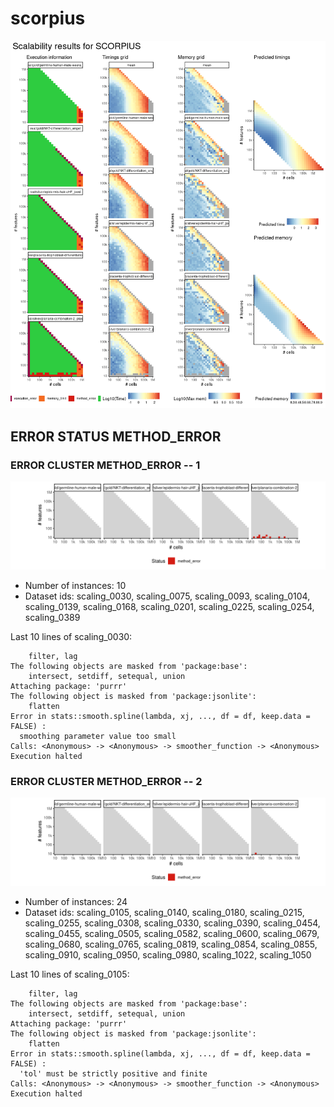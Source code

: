 # scorpius
![Overview](scorpius.png)

## ERROR STATUS METHOD_ERROR

### ERROR CLUSTER METHOD_ERROR -- 1
![Cluster plot](error_class_plots/scorpius_method_error_1.png)

 * Number of instances: 10
 * Dataset ids: scaling_0030, scaling_0075, scaling_0093, scaling_0104, scaling_0139, scaling_0168, scaling_0201, scaling_0225, scaling_0254, scaling_0389

Last 10 lines of scaling_0030:
```
    filter, lag
The following objects are masked from 'package:base':
    intersect, setdiff, setequal, union
Attaching package: 'purrr'
The following object is masked from 'package:jsonlite':
    flatten
Error in stats::smooth.spline(lambda, xj, ..., df = df, keep.data = FALSE) : 
  smoothing parameter value too small
Calls: <Anonymous> -> <Anonymous> -> smoother_function -> <Anonymous>
Execution halted
```

### ERROR CLUSTER METHOD_ERROR -- 2
![Cluster plot](error_class_plots/scorpius_method_error_2.png)

 * Number of instances: 24
 * Dataset ids: scaling_0105, scaling_0140, scaling_0180, scaling_0215, scaling_0255, scaling_0308, scaling_0330, scaling_0390, scaling_0454, scaling_0455, scaling_0505, scaling_0582, scaling_0600, scaling_0679, scaling_0680, scaling_0765, scaling_0819, scaling_0854, scaling_0855, scaling_0910, scaling_0950, scaling_0980, scaling_1022, scaling_1050

Last 10 lines of scaling_0105:
```
    filter, lag
The following objects are masked from 'package:base':
    intersect, setdiff, setequal, union
Attaching package: 'purrr'
The following object is masked from 'package:jsonlite':
    flatten
Error in stats::smooth.spline(lambda, xj, ..., df = df, keep.data = FALSE) : 
  'tol' must be strictly positive and finite
Calls: <Anonymous> -> <Anonymous> -> smoother_function -> <Anonymous>
Execution halted
```


